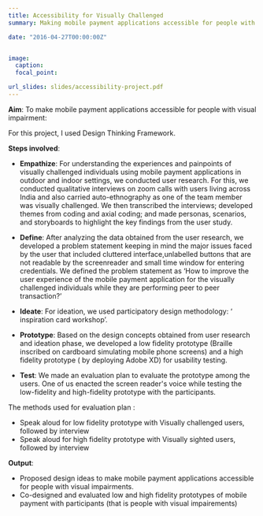 ```yaml
---
title: Accessibility for Visually Challenged
summary: Making mobile payment applications accessible for people with visual impairment

date: "2016-04-27T00:00:00Z"


image:
  caption: 
  focal_point: 

url_slides: slides/accessibility-project.pdf
---
```


**Aim**: To make mobile payment applications accessible for people with visual impairment:

For this project, I used Design Thinking Framework. 

**Steps involved**:
- **Empathize**: For understanding the experiences and painpoints of visually challenged individuals using mobile payment applications in outdoor and indoor settings, we conducted user research. For this, we conducted qualitative interviews on zoom calls with users living across India and also carried auto-ethnography as one of the team member was visually challenged. We then transcribed the interviews; developed themes from coding and axial coding; and made personas, scenarios, and storyboards to highlight the key findings from the user study. 

- **Define**: After analyzing the data obtained from the user research, we developed a problem statement keeping in mind the major issues faced by the user that included cluttered interface,unlabelled buttons that are not readable by the screenreader and small time window for entering credentials. We defined the problem statement as ‘How to improve the user experience of the mobile payment application for the visually challenged individuals while they are performing peer to peer transaction?’

- **Ideate**: For ideation, we used participatory design methodology: ‘ inspiration card workshop’. 

- **Prototype**: Based on the design concepts obtained from user research and ideation phase, we developed a low fidelity prototype (Braille inscribed on cardboard simulating mobile phone screens) and a high fidelity prototype ( by deploying Adobe XD) for usability testing.

- **Test**: We made an evaluation plan to evaluate the prototype among the users. One of us enacted the screen reader's voice while testing the low-fidelity and high-fidelity prototype with the participants. 

The methods used for evaluation plan : 
- Speak aloud for low fidelity prototype with Visually challenged users, followed by interview 
- Speak aloud for high fidelity prototype with Visually sighted users, followed by interview

**Output**:
- Proposed design ideas to make mobile payment applications accessible for people with visual impairments. 
- Co-designed and evaluated low and high fidelity prototypes of mobile payment with participants (that is people with visual impairements)

